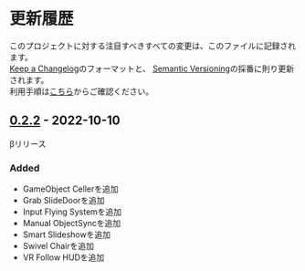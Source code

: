 # 更新履歴

このプロジェクトに対する注目すべきすべての変更は、このファイルに記録されます。  
[Keep a Changelog](https://keepachangelog.com/en/1.0.0/)のフォーマットと、
[Semantic Versioning](https://semver.org/spec/v2.0.0.html)の採番に則り更新されます。  
利用手順は[こちら](https://github.com/mimyquality/FukuroUdon/wiki)からご確認ください。

## [0.2.2] - 2022-10-10

βリリース

### Added

- GameObject Cellerを追加
- Grab SlideDoorを追加
- Input Flying Systemを追加
- Manual ObjectSyncを追加
- Smart Slideshowを追加
- Swivel Chairを追加
- VR Follow HUDを追加

[0.2.2]: https://github.com/mimyquality/FukuroUdon/releases/tag/0.2.2